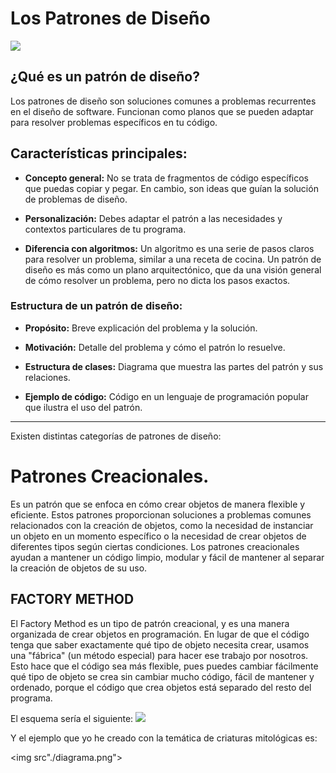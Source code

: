 # Los Patrones de Diseño
<img src="https://refactoring.guru/images/patterns/content/index/full/patterns-01.png?id=e9cf5363691b460aa690c2716ce35557">

## ¿Qué es un patrón de diseño?
Los patrones de diseño son soluciones comunes a problemas recurrentes en el diseño de software. Funcionan como planos que se pueden adaptar para resolver problemas específicos en tu código.

## Características principales:
- **Concepto general:** No se trata de fragmentos de código específicos que puedas copiar y pegar. En cambio, son ideas que guían la solución de problemas de diseño.

- **Personalización:** Debes adaptar el patrón a las necesidades y contextos particulares de tu programa.

- **Diferencia con algoritmos:** Un algoritmo es una serie de pasos claros para resolver un problema, similar a una receta de cocina. Un patrón de diseño es más como un plano arquitectónico, que da una visión general de cómo resolver un problema, pero no dicta los pasos exactos.

### Estructura de un patrón de diseño:
- **Propósito:** Breve explicación del problema y la solución.

- **Motivación:** Detalle del problema y cómo el patrón lo resuelve.

- **Estructura de clases:** Diagrama que muestra las partes del patrón y sus relaciones.

- **Ejemplo de código:** Código en un lenguaje de programación popular que ilustra el uso del patrón.



<hr>

Existen distintas categorías de patrones de diseño:

# Patrones Creacionales.
Es un patrón que se enfoca en cómo crear objetos de manera flexible y eficiente. Estos patrones proporcionan soluciones a problemas comunes relacionados con la creación de objetos, como la necesidad de instanciar un objeto en un momento específico o la necesidad de crear objetos de diferentes tipos según ciertas condiciones. Los patrones creacionales ayudan a mantener un código limpio, modular y fácil de mantener al separar la creación de objetos de su uso.

## FACTORY METHOD

El Factory Method es un tipo de patrón creacional, y es una manera organizada de crear objetos en programación. En lugar de que el código tenga que saber exactamente qué tipo de objeto necesita crear, usamos una "fábrica" (un método especial) para hacer ese trabajo por nosotros. Esto hace que el código sea más flexible, pues puedes cambiar fácilmente qué tipo de objeto se crea sin cambiar mucho código, fácil de mantener y ordenado, porque el código que crea objetos está separado del resto del programa.

El esquema sería el siguiente:
<img src="https://refactoring.guru/images/patterns/diagrams/factory-method/structure.png">

Y el ejemplo que yo he creado con la temática de criaturas mitológicas es:

<img src"./diagrama.png">
